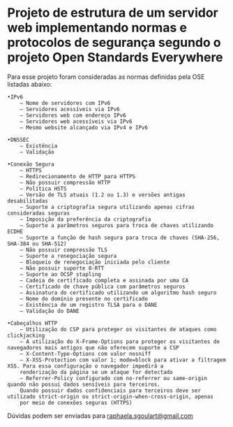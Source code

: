 # Projeto de estrutura de um servidor web implementando normas e protocolos de segurança segundo o projeto Open Standards Everywhere

Para esse projeto foram consideradas as normas definidas pela OSE listadas abaixo:

	•IPv6
		– Nome de servidores com IPv6
		– Servidores acessíveis via IPv6
		– Servidores web com endereço IPv6
		– Servidores web acessíveis via IPv6
		– Mesmo website alcançado via IPv4 e IPv6
	
	•DNSSEC
		– Existência
		– Validação
	
	•Conexão Segura
		– HTTPS
		– Redirecionamento de HTTP para HTTPS
		– Não possuir compressão HTTP
		– Política HSTS
		– Versão de TLS atuais (1.2 ou 1.3) e versões antigas desabilitadas
		– Suporte a criptografia segura utilizando apenas cifras consideradas seguras
		– Imposição da preferência da criptografia
		– Suporte a parâmetros seguros para troca de chaves utilizando ECDHE
		– Suporte a função de hash segura para troca de chaves (SHA-256, SHA-384 ou SHA-512)
		– Não possuir compressão TLS
		– Suporte a renegociação segura
		– Bloqueio de renegociação iniciada pelo cliente
		– Não possuir suporte 0-RTT
		– Suporte ao OCSP stapling
		– Cadeia de certificado completa e assinada por uma CA
		– Certificado de chave pública com parâmetros seguros
		– Assinatura do certificado utilizando um algoritmo hash seguro
		– Nome do domínio presente no certificado
		– Existência de um registro TLSA para o DANE
		– Validação do DANE

	•Cabeçalhos HTTP
		– Utilização do CSP para proteger os visitantes de ataques como clickjacking
		– A utilização do X-Frame-Options para proteger os visitantes de navegadores mais antigos que não oferecem suporte a CSP
		– X-Content-Type-Options com valor nosniff
		– X-XSS-Protection com valor 1; mode=block para ativar a filtragem XSS. Para essa configuração o navegador impedirá a
		renderização da página se um ataque for detectado 
		– Referrer-Policy configurado com no-referrer ou same-origin quando não possui dados sensíveis para terceiros. 
		Quando possuir dados confidenciais para terceiros deve ser utilizado strict-origin ou strict-origin-when-cross-origin, apenas
		por meio de conexões seguras (HTTPS)

Dúvidas podem ser enviadas para raphaela.sgoulart@gmail.com


